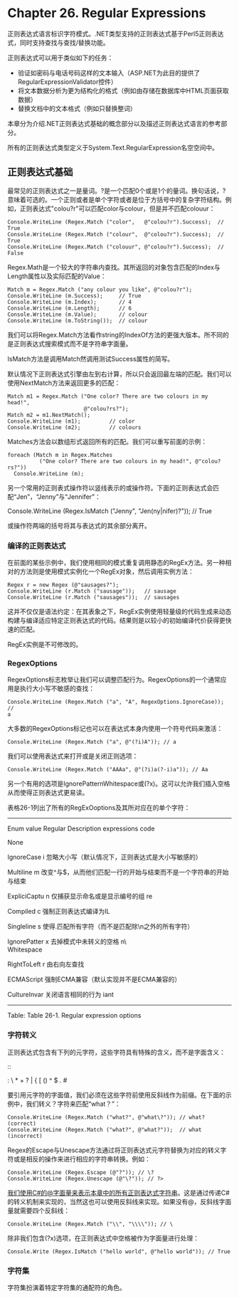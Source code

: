 Chapter 26. Regular Expressions
===============================

正则表达式语言标识字符模式。.NET类型支持的正则表达式基于Perl5正则表达式，同时支持查找与查找/替换功能。

正则表达式可以用于类似如下的任务：

-   验证如密码与电话号码这样的文本输入（ASP.NET为此目的提供了RegularExpressionValidator控件）
-   将文本数据分析为更为结构化的格式（例如由存储在数据库中HTML页面获取数据）
-   替换文档中的文本格式（例如只替换整词）

本章分为介绍.NET正则表达式基础的概念部分以及描述正则表达式语言的参考部分。

所有的正则表达式类型定义于System.Text.RegularExpression名空空间中。

正则表达式基础
--------------

最常见的正则表达式之一是量词。?是一个匹配0个或是1个的量词。换句话说，?意味着可选的。一个正则或者是单个字符或者是位于方括号中的复杂字符结构。例如，正则表达式"colou?r"可以匹配color与colour，但是并不匹配colouur：

``` {.sourceCode .csharp}
Console.WriteLine (Regex.Match ("color",   @"colou?r").Success);  // True
Console.WriteLine (Regex.Match ("colour",  @"colou?r").Success);  // True
Console.WriteLine (Regex.Match ("colouur", @"colou?r").Success);  // False
```

Regex.Math是一个较大的字符串内查找。其所返回的对象包含匹配的Index与Length属性以及实际匹配的Value：

``` {.sourceCode .csharp}
Match m = Regex.Match ("any colour you like", @"colou?r");
Console.WriteLine (m.Success);     // True
Console.WriteLine (m.Index);       // 4
Console.WriteLine (m.Length);      // 6
Console.WriteLine (m.Value);       // colour
Console.WriteLine (m.ToString());  // colour
```

我们可以将Regex.Match方法看作string的IndexOf方法的更强大版本。所不同的是正则表达式搜索模式而不是字符串字面量。

IsMatch方法是调用Match然调用测试Success属性的简写。

默认情况下正则表达式引擎由左到右计算，所以只会返回最左端的匹配。我们可以使用NextMatch方法来返回更多的匹配：

``` {.sourceCode .csharp}
Match m1 = Regex.Match ("One color? There are two colours in my head!",
                        @"colou?rs?");
Match m2 = m1.NextMatch();
Console.WriteLine (m1);         // color
Console.WriteLine (m2);         // colours
```

Matches方法会以数组形式返回所有的匹配。我们可以重写前面的示例：

``` {.sourceCode .csharp}
foreach (Match m in Regex.Matches
          ("One color? There are two colours in my head!", @"colou?rs?"))
  Console.WriteLine (m);
```

另一个常用的正则表式操作符以竖线表示的或操作符。下面的正则表达式会匹配“Jen”，“Jenny”与“Jennifer”：

Console.WriteLine (Regex.IsMatch ("Jenny", "Jen(ny|nifer)?")); // True

或操作符两端的括号将其与表达式的其余部分离开。

### 编译的正则表达式

在前面的某些示例中，我们使用相同的模式重复调用静态的RegEx方法。另一种相对的方法则是使用模式实例化一个RegEx对象，然后调用实例方法：

``` {.sourceCode .csharp}
Regex r = new Regex (@"sausages?");
Console.WriteLine (r.Match ("sausage"));   // sausage
Console.WriteLine (r.Match ("sausages"));  // sausages
```

这并不仅仅是语法约定：在其表象之下，RegEx实例使用轻量级的代码生成来动态构建与编译适应特定正则表达式的代码。结果则是以较小的初始编译代价获得更快速的匹配。

RegEx实例是不可修改的。

### RegexOptions

RegexOptions标志枚举让我们可以调整匹配行为。RegexOptions的一个通常应用是执行大小写不敏感的查找：

    Console.WriteLine (Regex.Match ("a", "A", RegexOptions.IgnoreCase)); //
    a

大多数的RegexOptions标记也可以在表达式本身内使用一个符号代码来激活：

    Console.WriteLine (Regex.Match ("a", @"(?i)A")); // a

我们可以使用表达式来打开或是关闭正则选项：

    Console.WriteLine (Regex.Match ("AAAa", @"(?i)a(?-i)a")); // Aa

另一个有用的选项是IgnorePatternWhitespace或(?x)。这可以允许我们插入空格从而使得正则表达式更易读。

表格26-1列出了所有的RegExOoptions及其所对应在的单个字符：

  ------------ ----------------- ------------------------------------------
  Enum value   Regular           Description
               expressions code  

  None                           

  IgnoreCase   i                 忽略大小写（默认情况下，正则表达式是大小写敏感的）

  Multiline    m                 改变\^与\$，从而他们匹配一行的开始与结束而不是一个字符串的开始与结束

  ExpliciCaptu n                 仅捕获显示命名或是显示编号的组
  re                             

  Compiled     c                 强制正则表达式编译为IL

  Singleline   s                 使得.匹配所有字符（而不是匹配除\\n之外的所有字符）

  IgnorePatter x                 去掉模式中未转义的空格
  n\                             
  Whitespace                     

  RightToLeft  r                 由右向左查找

  ECMAScript                     强制ECMA兼容（默认实现并不是ECMA兼容的）

  CultureInvar                   关闭语言相同的行为
  iant                           
  ------------ ----------------- ------------------------------------------

Table: Table 26-1. Regular expression options

### 字符转义

正则表达式包含有下列的元字符，这些字符具有特殊的含义，而不是字面含义：

::

:   \\ \* + ? | { \[ () \^ \$ . \#

要引用元字符的字面值，我们必须在这些字符前使用反斜线作为前缀。在下面的示例中，我们转义？字符来匹配“what？”：

``` {.sourceCode .csharp}
Console.WriteLine (Regex.Match ("what?", @"what\?")); // what? (correct)
Console.WriteLine (Regex.Match ("what?", @"what?"));  // what  (incorrect)
```

Regex的Escape与Unescape方法通过将正则表达式元字符替换为对应的转义字符或是相反的操作来进行相应的字符串转换。例如：

    Console.WriteLine (Regex.Escape (@"?")); // \?
    Console.WriteLine (Regex.Unescape (@"\?")); // ?>

[我们使用C\#的@字面量来表示本章中的所有正则表达式字符串](mailto:我们使用C#的@字面量来表示本章中的所有正则表达式字符串)。这是通过传递C\#的转义机制来实现的，当然这也可以使用反斜线来实现。如果没有@，反斜线字面量就需要四个反斜线：

    Console.WriteLine (Regex.Match ("\\", "\\\\")); // \

除非我们包含(?x)选项，在正则表达式中空格被作为字面量进行处理：

    Console.Write (Regex.IsMatch ("hello world", @"hello world")); // True

### 字符集

字符集扮演着特定字符集的通配符的角色。
